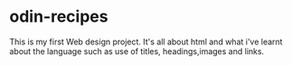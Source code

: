 # odin-recipes
This is my first Web design project. It's all about html 
and what i've learnt about the language such as use of titles,
headings,images and links.